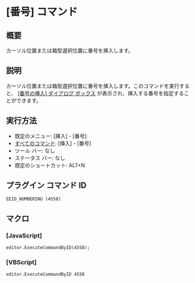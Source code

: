 # \[番号\] コマンド

## 概要

カーソル位置または箱型選択位置に番号を挿入します。

## 説明

カーソル位置または箱型選択位置に番号を挿入します。このコマンドを実行すると、 [\[番号の挿入\] ダイアログ ボックス](../../dlg/insert_numbering/index) が表示され、挿入する番号を指定することができます。

## 実行方法

- 既定のメニュー: \[挿入\] \- \[番号\]
- [すべてのコマンド](../../glossary/allcommands): \[挿入\] \- \[番号\]
- ツール バー: なし
- ステータス バー: なし
- 既定のショートカット: ALT+N

## プラグイン コマンド ID

```
EEID_NUMBERING (4558)```

## マクロ

### \[JavaScript\]

```
editor.ExecuteCommandByID(4558);
```

### \[VBScript\]

```
editor.ExecuteCommandByID 4558
```
